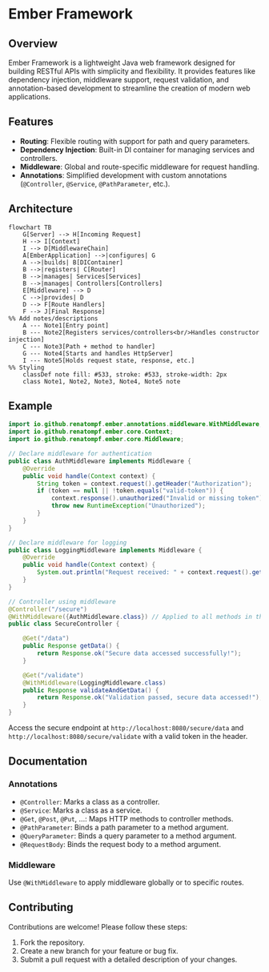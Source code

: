 # Ember Framework

## Overview
Ember Framework is a lightweight Java web framework designed for building RESTful APIs with simplicity and flexibility. It provides features like dependency injection, middleware support, request validation, and annotation-based development to streamline the creation of modern web applications.

## Features
- **Routing**: Flexible routing with support for path and query parameters.
- **Dependency Injection**: Built-in DI container for managing services and controllers.
- **Middleware**: Global and route-specific middleware for request handling.
- **Annotations**: Simplified development with custom annotations (`@Controller`, `@Service`, `@PathParameter`, etc.).

## Architecture

```mermaid
flowchart TB
    G[Server] --> H[Incoming Request]
    H --> I[Context]
    I --> D[MiddlewareChain]
    A[EmberApplication] -->|configures| G
    A -->|builds| B[DIContainer]
    B -->|registers| C[Router]
    B -->|manages| Services[Services]
    B -->|manages| Controllers[Controllers]
    E[Middleware] --> D
    C -->|provides| D
    D --> F[Route Handlers]
    F --> J[Final Response]
%% Add notes/descriptions
    A --- Note1[Entry point]
    B --- Note2[Registers services/controllers<br/>Handles constructor injection]
    C --- Note3[Path + method to handler]
    G --- Note4[Starts and handles HttpServer]
    I --- Note5[Holds request state, response, etc.]
%% Styling
    classDef note fill: #533, stroke: #533, stroke-width: 2px
    class Note1, Note2, Note3, Note4, Note5 note

```


## Example

```java
import io.github.renatompf.ember.annotations.middleware.WithMiddleware;
import io.github.renatompf.ember.core.Context;
import io.github.renatompf.ember.core.Middleware;

// Declare middleware for authentication
public class AuthMiddleware implements Middleware {
    @Override
    public void handle(Context context) {
        String token = context.request().getHeader("Authorization");
        if (token == null || !token.equals("valid-token")) {
            context.response().unauthorized("Invalid or missing token");
            throw new RuntimeException("Unauthorized");
        }
    }
}

// Declare middleware for logging
public class LoggingMiddleware implements Middleware {
    @Override
    public void handle(Context context) {
        System.out.println("Request received: " + context.request().getPath());
    }
}

// Controller using middleware
@Controller("/secure")
@WithMiddleware({AuthMiddleware.class}) // Applied to all methods in this controller
public class SecureController {

    @Get("/data")
    public Response getData() {
        return Response.ok("Secure data accessed successfully!");
    }

    @Get("/validate")
    @WithMiddleware(LoggingMiddleware.class)
    public Response validateAndGetData() {
        return Response.ok("Validation passed, secure data accessed!");
    }
}
```

Access the secure endpoint at `http://localhost:8080/secure/data` and `http://localhost:8080/secure/validate`  with a valid token in the header.

## Documentation

### Annotations
- `@Controller`: Marks a class as a controller.
- `@Service`: Marks a class as a service.
- `@Get`, `@Post`, `@Put`, ...: Maps HTTP methods to controller methods.
- `@PathParameter`: Binds a path parameter to a method argument.
- `@QueryParameter`: Binds a query parameter to a method argument.
- `@RequestBody`: Binds the request body to a method argument.

### Middleware
Use `@WithMiddleware` to apply middleware globally or to specific routes.


## Contributing
Contributions are welcome! Please follow these steps:
1. Fork the repository.
2. Create a new branch for your feature or bug fix.
3. Submit a pull request with a detailed description of your changes.

